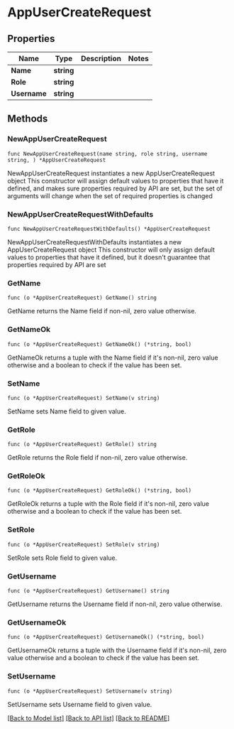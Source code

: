 # AppUserCreateRequest

## Properties

Name | Type | Description | Notes
------------ | ------------- | ------------- | -------------
**Name** | **string** |  | 
**Role** | **string** |  | 
**Username** | **string** |  | 

## Methods

### NewAppUserCreateRequest

`func NewAppUserCreateRequest(name string, role string, username string, ) *AppUserCreateRequest`

NewAppUserCreateRequest instantiates a new AppUserCreateRequest object
This constructor will assign default values to properties that have it defined,
and makes sure properties required by API are set, but the set of arguments
will change when the set of required properties is changed

### NewAppUserCreateRequestWithDefaults

`func NewAppUserCreateRequestWithDefaults() *AppUserCreateRequest`

NewAppUserCreateRequestWithDefaults instantiates a new AppUserCreateRequest object
This constructor will only assign default values to properties that have it defined,
but it doesn't guarantee that properties required by API are set

### GetName

`func (o *AppUserCreateRequest) GetName() string`

GetName returns the Name field if non-nil, zero value otherwise.

### GetNameOk

`func (o *AppUserCreateRequest) GetNameOk() (*string, bool)`

GetNameOk returns a tuple with the Name field if it's non-nil, zero value otherwise
and a boolean to check if the value has been set.

### SetName

`func (o *AppUserCreateRequest) SetName(v string)`

SetName sets Name field to given value.


### GetRole

`func (o *AppUserCreateRequest) GetRole() string`

GetRole returns the Role field if non-nil, zero value otherwise.

### GetRoleOk

`func (o *AppUserCreateRequest) GetRoleOk() (*string, bool)`

GetRoleOk returns a tuple with the Role field if it's non-nil, zero value otherwise
and a boolean to check if the value has been set.

### SetRole

`func (o *AppUserCreateRequest) SetRole(v string)`

SetRole sets Role field to given value.


### GetUsername

`func (o *AppUserCreateRequest) GetUsername() string`

GetUsername returns the Username field if non-nil, zero value otherwise.

### GetUsernameOk

`func (o *AppUserCreateRequest) GetUsernameOk() (*string, bool)`

GetUsernameOk returns a tuple with the Username field if it's non-nil, zero value otherwise
and a boolean to check if the value has been set.

### SetUsername

`func (o *AppUserCreateRequest) SetUsername(v string)`

SetUsername sets Username field to given value.



[[Back to Model list]](../README.md#documentation-for-models) [[Back to API list]](../README.md#documentation-for-api-endpoints) [[Back to README]](../README.md)


